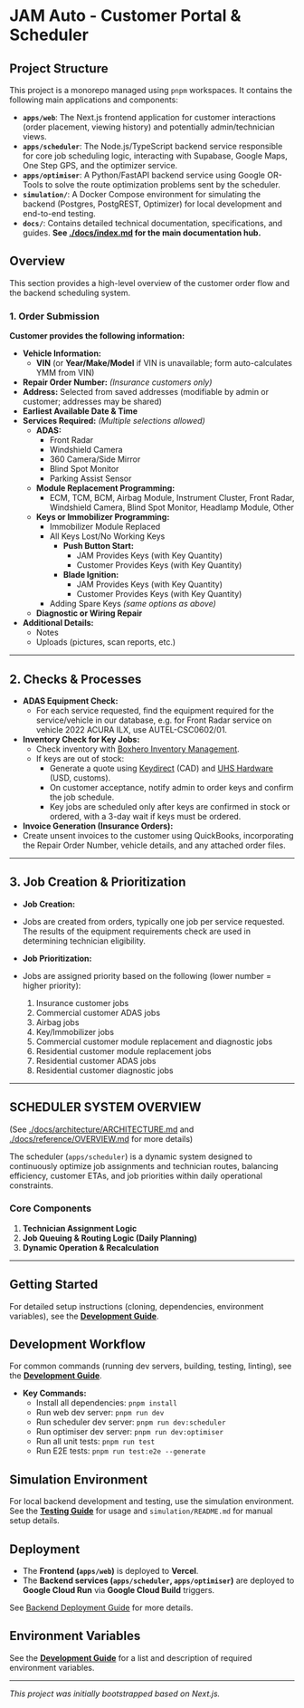 # JAM Auto - Customer Portal & Scheduler

## Project Structure

This project is a monorepo managed using `pnpm` workspaces. It contains the following main applications and components:

*   **`apps/web`**: The Next.js frontend application for customer interactions (order placement, viewing history) and potentially admin/technician views.
*   **`apps/scheduler`**: The Node.js/TypeScript backend service responsible for core job scheduling logic, interacting with Supabase, Google Maps, One Step GPS, and the optimizer service.
*   **`apps/optimiser`**: A Python/FastAPI backend service using Google OR-Tools to solve the route optimization problems sent by the scheduler.
*   **`simulation/`**: A Docker Compose environment for simulating the backend (Postgres, PostgREST, Optimizer) for local development and end-to-end testing.
*   **`docs/`**: Contains detailed technical documentation, specifications, and guides. **See [./docs/index.md](./docs/index.md) for the main documentation hub.**

## Overview

This section provides a high-level overview of the customer order flow and the backend scheduling system.

### 1. Order Submission

**Customer provides the following information:**

- **Vehicle Information:**
  - **VIN** \(or **Year/Make/Model** if VIN is unavailable; form auto-calculates YMM from VIN\)
- **Repair Order Number:** _\(Insurance customers only\)_
- **Address:** Selected from saved addresses \(modifiable by admin or customer; addresses may be shared\)
- **Earliest Available Date & Time**
- **Services Required:** _\(Multiple selections allowed\)_
  - **ADAS:**
    - Front Radar
    - Windshield Camera
    - 360 Camera/Side Mirror
    - Blind Spot Monitor
    - Parking Assist Sensor
  - **Module Replacement Programming:**
    - ECM, TCM, BCM, Airbag Module, Instrument Cluster, Front Radar, Windshield Camera, Blind Spot Monitor, Headlamp Module, Other
  - **Keys or Immobilizer Programming:**
    - Immobilizer Module Replaced
    - All Keys Lost/No Working Keys
      - **Push Button Start:**
        - JAM Provides Keys \(with Key Quantity\)
        - Customer Provides Keys \(with Key Quantity\)
      - **Blade Ignition:**
        - JAM Provides Keys \(with Key Quantity\)
        - Customer Provides Keys \(with Key Quantity\)
    - Adding Spare Keys _\(same options as above\)_
  - **Diagnostic or Wiring Repair**
- **Additional Details:**
  - Notes
  - Uploads \(pictures, scan reports, etc.\)

---

## 2. Checks & Processes

- **ADAS Equipment Check:**
  - For each service requested, find the equipment required for the service/vehicle in our database, e.g. for Front Radar service on vehicle 2022 ACURA ILX, use AUTEL-CSC0602/01.
- **Inventory Check for Key Jobs:**
  - Check inventory with [Boxhero Inventory Management](https://www.boxhero.io).
  - If keys are out of stock:
    - Generate a quote using [Keydirect](https://keydirect.ca/) \(CAD\) and [UHS Hardware](https://www.uhs-hardware.com/) \(USD, customs\).
    - On customer acceptance, notify admin to order keys and confirm the job schedule.
    - Key jobs are scheduled only after keys are confirmed in stock or ordered, with a 3-day wait if keys must be ordered.
- **Invoice Generation \(Insurance Orders\):**
- Create unsent invoices to the customer using QuickBooks, incorporating the Repair Order Number, vehicle details, and any attached order files.

---

## 3. Job Creation & Prioritization

- **Job Creation:**
- Jobs are created from orders, typically one job per service requested. The results of the equipment requirements check are used in determining technician eligibility.

- **Job Prioritization:**
- Jobs are assigned priority based on the following (lower number = higher priority):
  1. Insurance customer jobs
  2. Commercial customer ADAS jobs
  3. Airbag jobs
  4. Key/Immobilizer jobs
  5. Commercial customer module replacement and diagnostic jobs
  6. Residential customer module replacement jobs
  7. Residential customer ADAS jobs
  8. Residential customer diagnostic jobs

---

## SCHEDULER SYSTEM OVERVIEW

(See [./docs/architecture/ARCHITECTURE.md](./docs/architecture/ARCHITECTURE.md) and [./docs/reference/OVERVIEW.md](./docs/reference/OVERVIEW.md) for more details)

The scheduler (`apps/scheduler`) is a dynamic system designed to continuously optimize job assignments and technician routes, balancing efficiency, customer ETAs, and job priorities within daily operational constraints.

### Core Components

1.  **Technician Assignment Logic**
2.  **Job Queuing & Routing Logic (Daily Planning)**
3.  **Dynamic Operation & Recalculation**

---

## Getting Started

For detailed setup instructions (cloning, dependencies, environment variables), see the [**Development Guide**](./docs/guides/DEVELOPMENT.md#setup-instructions).

## Development Workflow

For common commands (running dev servers, building, testing, linting), see the [**Development Guide**](./docs/guides/DEVELOPMENT.md#common-development-workflows).

*   **Key Commands:**
    *   Install all dependencies: `pnpm install`
    *   Run web dev server: `pnpm run dev`
    *   Run scheduler dev server: `pnpm run dev:scheduler`
    *   Run optimiser dev server: `pnpm run dev:optimiser`
    *   Run all unit tests: `pnpm run test`
    *   Run E2E tests: `pnpm run test:e2e --generate`

## Simulation Environment

For local backend development and testing, use the simulation environment.
See the [**Testing Guide**](./docs/guides/TESTING.md#end-to-end-e2e-tests) for usage and `simulation/README.md` for manual setup details.

## Deployment

*   The **Frontend (`apps/web`)** is deployed to **Vercel**.
*   The **Backend services (`apps/scheduler`, `apps/optimiser`)** are deployed to **Google Cloud Run** via **Google Cloud Build** triggers.

See [Backend Deployment Guide](./docs/architecture/DEPLOYMENT.md) for more details.

## Environment Variables

See the [**Development Guide**](./docs/guides/DEVELOPMENT.md#environment-setup) for a list and description of required environment variables.

---
*This project was initially bootstrapped based on Next.js.*
